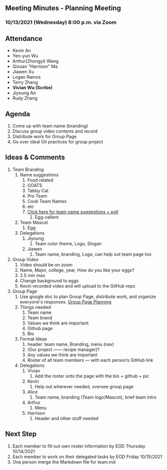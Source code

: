 ## Meeting Minutes - Planning Meeting 

### 10/13/2021 (Wednesday) 8:00 p.m. via Zoom

## Attendance

- Kevin An
- Yen-yun Wu
- Arthur(Zhongyi) Wang
- Qixuan "Harrison" Ma
- Jiawen Xu
- Logan Ramos
- Terry Zhang
- **Vivian Wu (Scribe)**
- Jiyoung An
- Rudy Zhang 

## Agenda

1. Come up with team name (branding)
2. Discuss group video contents and record
3. Distribute work for Group Page
4. Go over ideal Git practices for group project

<!-- 
## What went well

## What are we working on at the moment

## Blockers

## Feedback
--> 

## Ideas & Comments

1. Team Branding
   1. Name suggestions
      1. Food related
      2. GOATS
      3. Tabby Cat
      4. Pro Team
      5. Cook Team Names 
      6. etc
      7. [Click here for team name suggestions + poll](https://strawpoll.com/u376ae7u9/r) 
         1. Egg-cellent
   2. Team Mascot
      1. Egg
   3. Delegations
      1. Jiyoung
         1. Team color theme, Logo, Slogan
      2. Jiawen
         1. Team name, branding, Logo, can help out team page too
2. Group Video
   1. Video should be on zoom
   2. Name, Major, college, year, How do you like your eggs?
   3. 2.5 min max
   4. Change background to eggs
   5. Kevin recorded video and will upload to the GitHub repo
3. Group Page
   1. Use google doc to plan Group Page, distribute work, and organize everyone's responses. [Group Page Planning](https://docs.google.com/document/d/1QpcOxPh-ZSgmVfeU_lFigreer1Zysl_HCeeaj-W4jb0/edit)
   2. Things needed
      1. Team name
      2. Team brand
      3. Values we think are important
      4. Github page
      5. Bio 
   3. Format Ideas
      1. header: team name, Branding, menu (nav)
      2. (Our project —— recipe manager)?
      3. Any values we think are important
      4. Roster of all team members — with each person’s GitHub link
   4. Delegations
      1. Vivian
         1. Add the roster onto the page with the bio + github + pic
      2. Kevin
         1. Help out wherever needed, oversee group page
      3. Alice
         1. Team name, branding (Team logo/Mascot), brief team intro
      4. Arthur
         1. Menu
      5. Harrison
         1. Header and other stuff needed

## Next Step

1.  Each member to fill out own roster information by EOD Thursday 10/14/2021
2.  Each member to work on their delegated tasks by EOD Friday 10/15/2021
3.  One person merge the Markdown file for team.md


